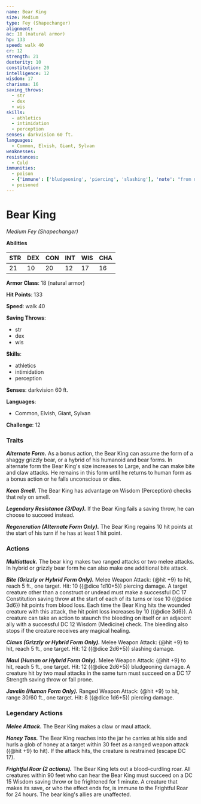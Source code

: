 ```yaml
---
name: Bear King
size: Medium
type: Fey (Shapechanger)
alignment: 
ac: 18 (natural armor)
hp: 133
speed: walk 40
cr: 12
strength: 21
dexterity: 10
constitution: 20
intelligence: 12
wisdom: 17
charisma: 16
saving_throws:
  - str
  - dex
  - wis
skills:
  - athletics
  - intimidation
  - perception
senses: darkvision 60 ft.
languages:
  - Common, Elvish, Giant, Sylvan
weaknesses:
resistances:
  - Cold
immunities:
  - poison
  - {'immune': ['bludgeoning', 'piercing', 'slashing'], 'note': "from nonmagical weapons that aren't made of cold iron"}
  - poisoned
---
```


# Bear King

*Medium Fey (Shapechanger)*

**Abilities**

| STR | DEX | CON | INT | WIS | CHA |
| --- | --- | --- | --- | --- | --- |
| 21 | 10 | 20 | 12 | 17 | 16 |

**Armor Class**: 18 (natural armor)

**Hit Points**: 133

**Speed**: walk 40

**Saving Throws**:
  - str
  - dex
  - wis

**Skills**:
  - athletics
  - intimidation
  - perception

**Senses**: darkvision 60 ft.

**Languages**:
  - Common, Elvish, Giant, Sylvan

**Challenge**: 12

### Traits
***Alternate Form.*** As a bonus action, the Bear King can assume the form of a shaggy grizzly bear, or a hybrid of his humanoid and bear forms. In alternate form the Bear King's size increases to Large, and he can make bite and claw attacks. He remains in this form until he returns to human form as a bonus action or he falls unconscious or dies.

***Keen Smell.*** The Bear King has advantage on Wisdom (Perception) checks that rely on smell.

***Legendary Resistance (3/Day).*** If the Bear King fails a saving throw, he can choose to succeed instead.

***Regeneration (Alternate Form Only).*** The Bear King regains 10 hit points at the start of his turn if he has at least 1 hit point.

### Actions
***Multiattack.*** The bear king makes two ranged attacks or two melee attacks. In hybrid or grizzly bear form he can also make one additional bite attack.

***Bite (Grizzly or Hybrid Form Only).*** Melee Weapon Attack: {@hit +9} to hit, reach 5 ft., one target. Hit: 10 ({@dice 1d10+5}) piercing damage. A target creature other than a construct or undead must make a successful DC 17 Constitution saving throw at the start of each of its turns or lose 10 ({@dice 3d6}) hit points from blood loss. Each time the Bear King hits the wounded creature with this attack, the hit point loss increases by 10 ({@dice 3d6}). A creature can take an action to staunch the bleeding on itself or an adjacent ally with a successful DC 12 Wisdom (Medicine) check. The bleeding also stops if the creature receives any magical healing.

***Claws (Grizzly or Hybrid Form Only).*** Melee Weapon Attack: {@hit +9} to hit, reach 5 ft., one target. Hit: 12 ({@dice 2d6+5}) slashing damage.

***Maul (Human or Hybrid Form Only).*** Melee Weapon Attack: {@hit +9} to hit, reach 5 ft., one target. Hit: 12 ({@dice 2d6+5}) bludgeoning damage. A creature hit by two maul attacks in the same turn must succeed on a DC 17 Strength saving throw or fall prone.

***Javelin (Human Form Only).*** Ranged Weapon Attack: {@hit +9} to hit, range 30/60 ft., one target. Hit: 8 ({@dice 1d6+5}) piercing damage.

### Legendary Actions
***Melee Attack.*** The Bear King makes a claw or maul attack.

***Honey Toss.*** The Bear King reaches into the jar he carries at his side and hurls a glob of honey at a target within 30 feet as a ranged weapon attack ({@hit +9} to hit). If the attack hits, the creature is restrained (escape DC 17).

***Frightful Roar (2 actions).*** The Bear King lets out a blood-curdling roar. All creatures within 90 feet who can hear the Bear King must succeed on a DC 15 Wisdom saving throw or be frightened for 1 minute. A creature that makes its save, or who the effect ends for, is immune to the Frightful Roar for 24 hours. The bear king's allies are unaffected.

